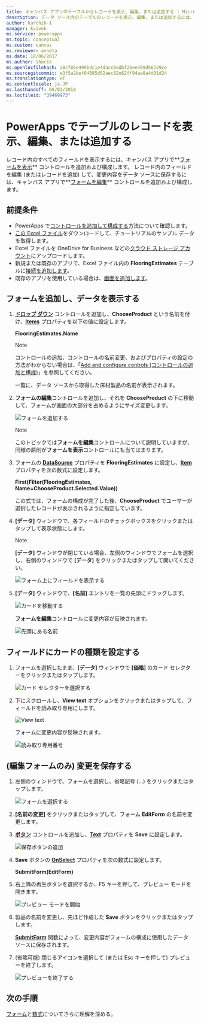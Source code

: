 ```yaml
---
title: キャンバス アプリのテーブルからレコードを表示、編集、または追加する | Microsoft Docs
description: データ ソース内のテーブルのレコードを表示、編集、または追加するには、キャンバス アプリ フォームを使用します。
author: karthik-1
manager: kvivek
ms.service: powerapps
ms.topic: conceptual
ms.custom: canvas
ms.reviewer: anneta
ms.date: 10/06/2017
ms.author: sharik
ms.openlocfilehash: a8c786e499bdc1e4dacc0adbf2bee489d56229ce
ms.sourcegitcommit: e3f5a2bef64085d02aec82e62ff94ae8a4d01d24
ms.translationtype: HT
ms.contentlocale: ja-JP
ms.lasthandoff: 08/02/2018
ms.locfileid: "39469973"
---
```

# <a name="show-edit-or-add-a-record-from-a-table-in-powerapps"></a>PowerApps でテーブルのレコードを表示、編集、または追加する

レコード内のすべてのフィールドを表示するには、キャンバス アプリで**[フォームを表示](controls/control-form-detail.md)** コントロールを追加および構成します。 レコード内のフィールドを編集 (またはレコードを追加) して、変更内容をデータ ソースに保存するには、キャンバス アプリで**[フォームを編集](controls/control-form-detail.md)** コントロールを追加および構成します。

## <a name="prerequisites"></a>前提条件

* PowerApps で[コントロールを追加して構成する](add-configure-controls.md)方法について確認します。
* [この Excel ファイル](https://az787822.vo.msecnd.net/documentation/get-started-from-data/FlooringEstimates.xlsx)をダウンロードして、チュートリアルのサンプル データを取得します。
* Excel ファイルを OneDrive for Business などの[クラウド ストレージ アカウント](connections/cloud-storage-blob-connections.md)にアップロードします。
* 新規または既存のアプリで、Excel ファイル内の **FlooringEstimates** テーブルに[接続を追加します](add-data-connection.md)。
* 既存のアプリを使用している場合は、[画面を追加します](add-screen-context-variables.md)。

## <a name="add-a-form-and-show-data"></a>フォームを追加し、データを表示する
1. **[ドロップ ダウン](controls/control-drop-down.md)** コントロールを追加し、**ChooseProduct** という名前を付け、**[Items](controls/properties-core.md)** プロパティを以下の値に設定します。

    **FlooringEstimates.Name**

    > [!NOTE]
   > コントロールの追加、コントロールの名前変更、およびプロパティの設定の方法がわからない場合は、「[Add and configure controls (コントロールの追加と構成)](add-configure-controls.md)」を参照してください。

    一覧に、データ ソースから取得した床材製品の名前が表示されます。

2. **フォームの編集**コントロールを追加し、それを **ChooseProduct** の下に移動して、フォームが画面の大部分を占めるようにサイズ変更します。

    ![フォームを追加する](./media/add-form/add-a-form.png)

    > [!NOTE]
   > このトピックでは**フォームを編集**コントロールについて説明していますが、同様の原則が**フォームを表示**コントロールにも当てはまります。

3. フォームの **[DataSource](controls/control-form-detail.md)** プロパティを **FlooringEstimates** に設定し、**[Item](controls/control-form-detail.md)** プロパティを次の数式に設定します。

   **First(Filter(FlooringEstimates, Name=ChooseProduct.Selected.Value))**

   この式では、フォームの構成が完了した後、**ChooseProduct** でユーザーが選択したレコードが表示されるように指定しています。

4. **[データ]** ウィンドウで、各フィールドのチェックボックスをクリックまたはタップして表示状態にします。

    > [!NOTE]
   > **[データ]** ウィンドウが閉じている場合、左側のウィンドウでフォームを選択し、右側のウィンドウで **[データ]** をクリックまたはタップして開いてください。

    ![フォーム上にフィールドを表示する](./media/add-form/checkbox.png)

5. **[データ]** ウィンドウで、**[名前]** エントリを一覧の先頭にドラッグします。

    ![カードを移動する](./media/add-form/drag-field.png)

    **フォームを編集**コントロールに変更内容が反映されます。

    ![先頭にある名前](./media/add-form/move-card-form.png)

## <a name="set-the-card-type-for-a-field"></a>フィールドにカードの種類を設定する
1. フォームを選択したまま、**[データ]** ウィンドウで **[価格]** のカード セレクターをクリックまたはタップします。

    ![カード セレクターを選択する](./media/add-form/price-card2.png)

2. 下にスクロールし、**View text** オプションをクリックまたはタップして、フィールドを読み取り専用にします。

    ![View text](./media/add-form/view-text.png)

    フォームに変更内容が反映されます。

    ![読み取り専用番号](./media/add-form/read-only.png)  

## <a name="edit-form-only-save-changes"></a>(編集フォームのみ) 変更を保存する
1. 左側のウィンドウで、フォームを選択し、省略記号 (...) をクリックまたはタップします。

   ![フォームを選択する](./media/add-form/select-form.png)

2. **[名前の変更]** をクリックまたはタップして、フォーム **EditForm** の名前を変更します。

3. **[ボタン](controls/control-button.md)** コントロールを追加し、**[Text](controls/properties-core.md)** プロパティを **Save** に設定します。

    ![保存ボタンの追加](./media/add-form/save-button.png)  

4. **Save** ボタンの **[OnSelect](controls/properties-core.md)** プロパティを次の数式に設定します。

   **SubmitForm(EditForm)**

5. 右上隅の再生ボタンを選択するか、F5 キーを押して、プレビュー モードを開きます。

    ![プレビュー モードを開始](./media/add-form/open-preview.png)

6. 製品の名前を変更し、先ほど作成した **Save** ボタンをクリックまたはタップします。

    **[SubmitForm](functions/function-form.md)** 関数によって、変更内容がフォームの構成に使用したデータ ソースに保存されます。

7. (省略可能) 閉じるアイコンを選択して (または Esc キーを押して) プレビューを終了します。

    ![プレビューを終了する](./media/add-form/close-preview.png)

## <a name="next-steps"></a>次の手順
[フォーム](working-with-forms.md)と[数式](working-with-formulas.md)についてさらに理解を深める。
